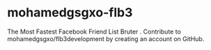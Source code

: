 # mohamedgsgxo-flb3
The Most Fastest Facebook Friend List Bruter . Contribute to mohamedgsgxo/flb3development by creating an account on GitHub.
